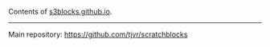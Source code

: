 Contents of [s3blocks.github.io](http://s3blocks.github.io).

---

Main repository: <https://github.com/tjvr/scratchblocks>


